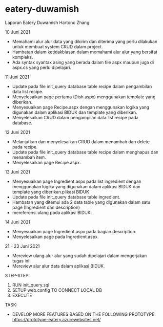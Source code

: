 # eatery-duwamish

Laporan Eatery Duwamish
Hartono Zhang

10 Juni 2021
- Memahami alur alur data yang dikirim dan diterima yang perlu dilakukan untuk membuat system CRUD dalam project.
- Hambatan dalam ketidakbiasan dalam memahami alur alur yang bersifat kompleks.
- Ada syntax syantax asing yang berada dalam file aspx maupun juga di aspx.cs yang perlu dipelajari.

11 Juni 2021
- Update pada file init_query database table recipe dalam pengambilan data list recipe.
- Menyelesaikan page pertama (Dish.aspx) menggunakan template yang diberikan.
- Menyesuaikan page Recipe.aspx dengan menggunakan logika yang digunakan dalam aplikasi BIDUK dan template yang diberikan.
- Menyelesaikan CRUD dalam pengampilan data list recipe pada database.

12 Juni 2021
- Melanjutkan dan menyelesaikan CRUD dalam menambah dan delete pada recipe.
- Update pada file init_query database table recipe dalam menghapus dan menambah item.
- Menyelesaikan page Recipe.aspx.

13 Juni 2021
- Menyesuaikan page Ingredient.aspx pada list ingredient dengan menggunakan logika yang digunakan dalam aplikasi BIDUK dan template yang diberikan.plikasi BIDUK 
- Update pada file init_query database table ingredient.
- Hambatan yang ditemui ada 2 data table yang digunakan dalam satu page (Ingredient dan description)
- mereferensi ulang pada aplikasi BIDUK.

14 Juni 2021
- Menyesuaikan page Ingredient.aspx pada bagian description.
- Menyelesaikan page pada Ingredient.aspx.

21 - 23 Juni 2021
- Mereview ulang alur alur yang sudah dipelajari dalam mengerjakan tugas ini.
- Mereview alur alur data dalam aplikasi BIDUK.

STEP-STEP:
1. RUN init_query.sql
2. SETUP web.config TO CONNECT LOCAL DB
3. EXECUTE

TASK:
- DEVELOP MORE FEATURES BASED ON THE FOLLOWING PROTOTYPE:
  https://prototype-eatery.azurewebsites.net/
